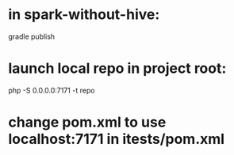 
# in spark-without-hive:
gradle publish 

# launch local repo in project root:
php -S 0.0.0.0:7171 -t repo

# change pom.xml to use localhost:7171 in itests/pom.xml

